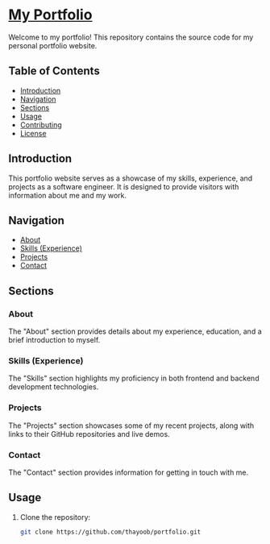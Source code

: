 # [My Portfolio](https://bit.ly/thayoob)

Welcome to my portfolio! This repository contains the source code for my personal portfolio website.

## Table of Contents

- [Introduction](#introduction)
- [Navigation](#navigation)
- [Sections](#sections)
- [Usage](#usage)
- [Contributing](#contributing)
- [License](#license)

## Introduction

This portfolio website serves as a showcase of my skills, experience, and projects as a software engineer. It is designed to provide visitors with information about me and my work.

## Navigation

- [About](#about)
- [Skills (Experience)](#skills-experience)
- [Projects](#projects)
- [Contact](#contact)

## Sections

### About

The "About" section provides details about my experience, education, and a brief introduction to myself.

### Skills (Experience)

The "Skills" section highlights my proficiency in both frontend and backend development technologies.

### Projects

The "Projects" section showcases some of my recent projects, along with links to their GitHub repositories and live demos.

### Contact

The "Contact" section provides information for getting in touch with me.

## Usage

1. Clone the repository:
   ```bash
   git clone https://github.com/thayoob/portfolio.git
   ```
